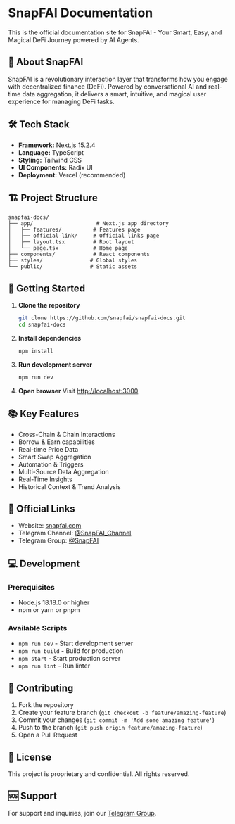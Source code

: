 # SnapFAI Documentation

This is the official documentation site for SnapFAI - Your Smart, Easy, and Magical DeFi Journey powered by AI Agents.

## 🚀 About SnapFAI

SnapFAI is a revolutionary interaction layer that transforms how you engage with decentralized finance (DeFi). Powered by conversational AI and real-time data aggregation, it delivers a smart, intuitive, and magical user experience for managing DeFi tasks.

## 🛠 Tech Stack

- **Framework:** Next.js 15.2.4
- **Language:** TypeScript
- **Styling:** Tailwind CSS
- **UI Components:** Radix UI
- **Deployment:** Vercel (recommended)

## 🏗 Project Structure

```
snapfai-docs/
├── app/                    # Next.js app directory
│   ├── features/          # Features page
│   ├── official-link/     # Official links page
│   ├── layout.tsx         # Root layout
│   └── page.tsx           # Home page
├── components/            # React components
├── styles/               # Global styles
└── public/               # Static assets
```

## 🚦 Getting Started

1. **Clone the repository**
   ```bash
   git clone https://github.com/snapfai/snapfai-docs.git
   cd snapfai-docs
   ```

2. **Install dependencies**
   ```bash
   npm install
   ```

3. **Run development server**
   ```bash
   npm run dev
   ```

4. **Open browser**
   Visit [http://localhost:3000](http://localhost:3000)

## 📚 Key Features

- Cross-Chain & Chain Interactions
- Borrow & Earn capabilities
- Real-time Price Data
- Smart Swap Aggregation
- Automation & Triggers
- Multi-Source Data Aggregation
- Real-Time Insights
- Historical Context & Trend Analysis

## 🔗 Official Links

- Website: [snapfai.com](http://snapfai.com)
- Telegram Channel: [@SnapFAI_Channel](https://t.me/SnapFAI_Channel)
- Telegram Group: [@SnapFAI](https://t.me/SnapFAI)

## 💻 Development

### Prerequisites

- Node.js 18.18.0 or higher
- npm or yarn or pnpm

### Available Scripts

- `npm run dev` - Start development server
- `npm run build` - Build for production
- `npm start` - Start production server
- `npm run lint` - Run linter

## 🤝 Contributing

1. Fork the repository
2. Create your feature branch (`git checkout -b feature/amazing-feature`)
3. Commit your changes (`git commit -m 'Add some amazing feature'`)
4. Push to the branch (`git push origin feature/amazing-feature`)
5. Open a Pull Request

## 📝 License

This project is proprietary and confidential. All rights reserved.

## 🆘 Support

For support and inquiries, join our [Telegram Group](https://t.me/SnapFAI).
